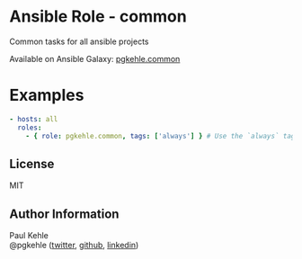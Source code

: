 # Ansible Role - common

Common tasks for all ansible projects

Available on Ansible Galaxy: [pgkehle.common](https://galaxy.ansible.com/pgkehle.common)

# Examples

```YAML
- hosts: all
  roles:
    - { role: pgkehle.common, tags: ['always'] } # Use the `always` tag for when other tags get used
```
## License

MIT

## Author Information

Paul Kehle  
@pgkehle ([twitter](https://twitter.com/pgkehle), [github](https://github.com/pgkehle), [linkedin](https://www.linkedin.com/in/pgkehle))

